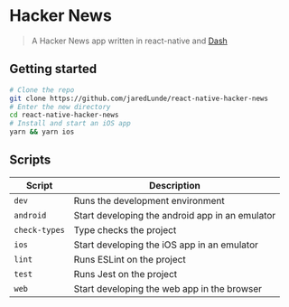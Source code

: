 # Hacker News

> A Hacker News app written in react-native and [Dash](https://github.com/dash-ui/react-native)

## Getting started

```sh
# Clone the repo
git clone https://github.com/jaredLunde/react-native-hacker-news
# Enter the new directory
cd react-native-hacker-news
# Install and start an iOS app
yarn && yarn ios
```

## Scripts

| Script        | Description                                     |
| ------------- | ----------------------------------------------- |
| `dev`         | Runs the development environment                |
| `android`     | Start developing the android app in an emulator |
| `check-types` | Type checks the project                         |
| `ios`         | Start developing the iOS app in an emulator     |
| `lint`        | Runs ESLint on the project                      |
| `test`        | Runs Jest on the project                        |
| `web`         | Start developing the web app in the browser     |
